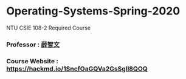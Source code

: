 # Operating-Systems-Spring-2020
NTU CSIE 108-2 Required Course

### Professor : [薛智文](https://www.csie.ntu.edu.tw/~cwhsueh/)
### Course Website : https://hackmd.io/1SncfOaGQVa2GsSgll8QOQ
